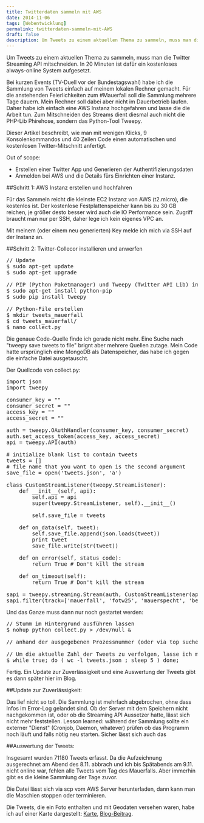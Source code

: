 ```yaml
---
title: Twitterdaten sammeln mit AWS
date: 2014-11-06
tags: [Webentwicklung]
permalink: twitterdaten-sammeln-mit-AWS
draft: false
description: Um Tweets zu einem aktuellen Thema zu sammeln, muss man die Twitter Streaming API mitschneiden. In 20 Minuten ist dafür ein kostenloses always-online System aufgesetzt.
---
```


Um Tweets zu einem aktuellen Thema zu sammeln, muss man die Twitter Streaming API mitschneiden. In 20 Minuten ist dafür ein kostenloses always-online System aufgesetzt.

Bei kurzen Events (TV-Duell vor der Bundestagswahl) habe ich die Sammlung von Tweets einfach auf meinem lokalen Rechner gemacht. Für die anstehenden Feierlichkeiten zum #Mauerfall soll die Sammlung mehrere Tage dauern. Mein Rechner soll dabei aber nicht im Dauerbetrieb laufen. Daher habe ich einfach eine AWS Instanz hochgefahren und lasse die die Arbeit tun. Zum Mitschneiden des Streams dient diesmal auch nicht die PHP-Lib Phirehose, sondern das Python-Tool Tweepy.

Dieser Artikel beschreibt, wie man mit wenigen Klicks, 9 Konsolenkommandos und 40 Zeilen Code einen automatischen und kostenlosen Twitter-Mitschnitt anfertigt.

Out of scope:

- Erstellen einer Twitter App und Generieren der Authentifizierungsdaten
- Anmelden bei AWS und die Details fürs Einrichten einer Instanz.

##Schritt 1: AWS Instanz erstellen und hochfahren

Für das Sammeln reicht die kleinste EC2 Instanz von AWS (t2.micro), die kostenlos ist. Der kostenlose Festplattenspeicher kann bis zu 30 GB reichen, je größer desto besser wird auch die IO Performance sein. Zugriff braucht man nur per SSH, daher lege ich kein eigenes VPC an.

Mit meinem (oder einem neu generierten) Key melde ich mich via SSH auf der Instanz an.

##Schritt 2: Twitter-Collecor installieren und anwerfen

<pre>// Update
$ sudo apt-get update
$ sudo apt-get upgrade

// PIP (Python Paketmanager) und Tweepy (Twitter API Lib) installieren
$ sudo apt-get install python-pip
$ sudo pip install tweepy

// Python-File erstellen
$ mkdir tweets_mauerfall
$ cd tweets_mauerfall/
$ nano collect.py</pre>

Die genaue Code-Quelle finde ich gerade nicht mehr. Eine Suche nach "tweepy save tweets to file" brignt aber mehrere Quellen zutage. Mein Code hatte ursprünglich eine MongoDB als Datenspeicher, das habe ich gegen die einfache Datei ausgetauscht.

Der Quellcode von collect.py:

<pre>import json
import tweepy

consumer_key = ""
consumer_secret = ""
access_key = ""
access_secret = ""

auth = tweepy.OAuthHandler(consumer_key, consumer_secret)
auth.set_access_token(access_key, access_secret)
api = tweepy.API(auth)

# initialize blank list to contain tweets
tweets = []
# file name that you want to open is the second argument
save_file = open('tweets.json', 'a')

class CustomStreamListener(tweepy.StreamListener):
    def __init__(self, api):
        self.api = api
        super(tweepy.StreamListener, self).__init__()

        self.save_file = tweets

    def on_data(self, tweet):
        self.save_file.append(json.loads(tweet))
        print tweet
        save_file.write(str(tweet))

    def on_error(self, status_code):
        return True # Don't kill the stream

    def on_timeout(self):
        return True # Don't kill the stream

sapi = tweepy.streaming.Stream(auth, CustomStreamListener(api))
sapi.filter(track=['mauerfall', 'fotw25', 'mauerspecht', 'berlinwall', 'fallofthewall25'])</pre>

Und das Ganze muss dann nur noch gestartet werden:

<pre>// Stumm im Hintergrund ausführen lassen
$ nohup python collect.py > /dev/null &

// anhand der ausgegebenen Prozessnummer (oder via top suchen) kann ich den Prozess später wieder killen.

// Um die aktuelle Zahl der Tweets zu verfolgen, lasse ich mir (periodisch) die Anzahl der Zeilen in der json-Datei ausgeben:
$ while true; do ( wc -l tweets.json ; sleep 5 ) done;</pre>


Fertig. Ein Update zur Zuverlässigkeit und eine Auswertung der Tweets gibt es dann später hier im Blog.


##Update zur Zuverlässigkeit:

Das lief nicht so toll. Die Sammlung ist mehrfach abgebrochen, ohne dass Infos im Error-Log gelandet sind. Ob der Server mit dem Speichern nicht nachgekommen ist, oder ob die Streaming API Aussetzer hatte, lässt sich nicht mehr feststellen. Lesson learned: während der Sammlung sollte ein externer "Dienst" (Cronjob, Daemon, whatever) prüfen ob das Programm noch läuft und falls nötig neu starten. Sicher lässt sich auch das


##Auswertung der Tweets:

Insgesamt wurden 71180 Tweets erfasst. Da die Aufzeichnung ausgerechnet am Abend des 8.11. abbrach und ich bis Spätabends am 9.11. nicht online war, fehlen alle Tweets vom Tag des Mauerfalls. Aber immerhin gibt es die kleine Sammlung der Tage zuvor.

Die Datei lässt sich via scp vom AWS Server herunterladen, dann kann man die Maschien stoppen oder terminieren.

Die Tweets, die ein Foto enthalten und mit Geodaten versehen waren, habe ich auf einer Karte dargestellt: <a href="http://www.thomaspuppe.de/lab/mauerfall-tweets/">Karte</a>, <a href="http://blog.thomaspuppe.de/2014-11_twitterdaten-mappen-mit-leaflet">Blog-Beitrag</a>.
